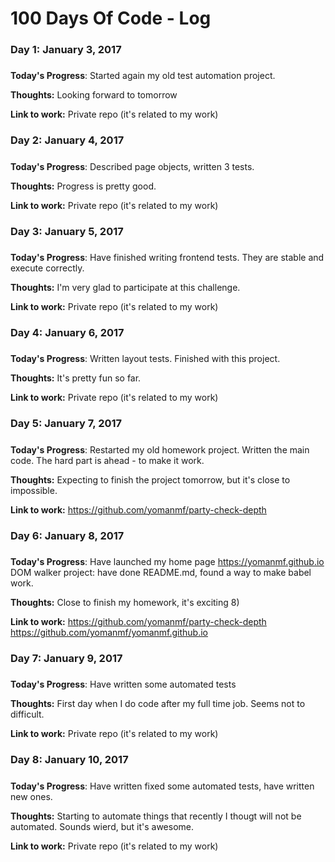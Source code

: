 # 100 Days Of Code - Log

### Day 1: January 3, 2017
#####

**Today's Progress**: Started again my old test automation project. 

**Thoughts:** Looking forward to tomorrow

**Link to work:** Private repo (it's related to my work)

### Day 2: January 4, 2017
#####

**Today's Progress**: Described page objects, written 3 tests.

**Thoughts:** Progress is pretty good.

**Link to work:** Private repo (it's related to my work)

### Day 3: January 5, 2017
#####

**Today's Progress**: Have finished writing frontend tests. They are stable and execute correctly.

**Thoughts:** I'm very glad to participate at this challenge.

**Link to work:** Private repo (it's related to my work)

### Day 4: January 6, 2017
#####

**Today's Progress**: Written layout tests. Finished with this project.

**Thoughts:** It's pretty fun so far.

**Link to work:** Private repo (it's related to my work)

### Day 5: January 7, 2017
#####

**Today's Progress**: Restarted my old homework project. Written the main code. The hard part is ahead - to make it work.

**Thoughts:** Expecting to finish the project tomorrow, but it's close to impossible.

**Link to work:** https://github.com/yomanmf/party-check-depth

### Day 6: January 8, 2017
#####

**Today's Progress**: Have launched my home page https://yomanmf.github.io 
DOM walker project: have done README.md, found a way to make babel work. 

**Thoughts:** Close to finish my homework, it's exciting 8)

**Link to work:** https://github.com/yomanmf/party-check-depth
https://github.com/yomanmf/yomanmf.github.io

### Day 7: January 9, 2017
#####

**Today's Progress**: Have written some automated tests

**Thoughts:** First day when I do code after my full time job. Seems not to difficult.

**Link to work:** Private repo (it's related to my work)

### Day 8: January 10, 2017
#####

**Today's Progress**: Have written fixed some automated tests, have written new ones.

**Thoughts:** Starting to automate things that recently I thougt will not be automated. Sounds wierd, but it's awesome.

**Link to work:** Private repo (it's related to my work)
